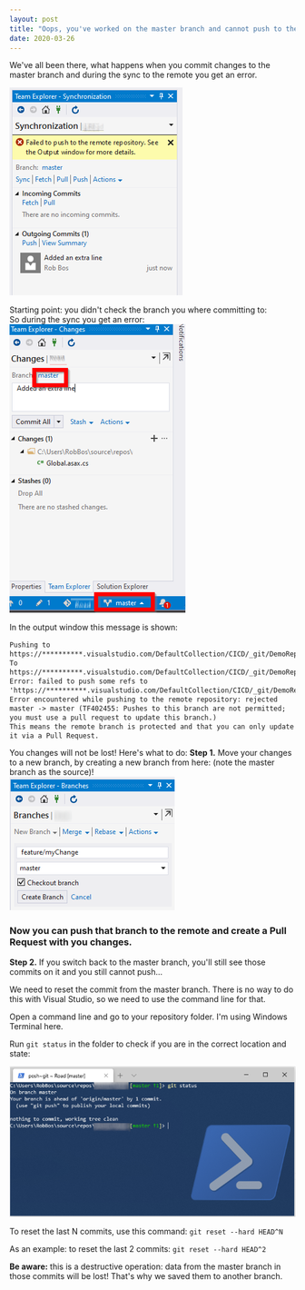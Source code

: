 ```yaml
---
layout: post
title: "Oops, you've worked on the master branch and cannot push to the remote"
date: 2020-03-26
---
```


We've all been there, what happens when you commit changes to the master branch and during the sync to the remote you get an error.

![Screenshot of Visual Studio Error](/images/20200326/20200326_02_VisualStudio_Error.png)


Starting point: you didn't check the branch you where committing to:  
So during the sync you get an error:   
![Screenshot of the cause in Visual Studio](/images/20200326/20200326_01_VisualStudio_Cause.png)

In the output window this message is shown:
```
Pushing to https://**********.visualstudio.com/DefaultCollection/CICD/_git/DemoRepo
To https://**********.visualstudio.com/DefaultCollection/CICD/_git/DemoRepo
Error: failed to push some refs to 'https://**********.visualstudio.com/DefaultCollection/CICD/_git/DemoRepo'
Error encountered while pushing to the remote repository: rejected master -> master (TF402455: Pushes to this branch are not permitted; you must use a pull request to update this branch.)
This means the remote branch is protected and that you can only update it via a Pull Request.
```

You changes will not be lost! Here's what to do:
**Step 1.** Move your changes to a new branch, by creating a new branch from here:
 (note the master branch as the source)!  
![Screenshot of creating the new branch in Visual Studio](/images/20200326/20200326_03_VisualStudio_CreateNewBranch.png)

### Now you can push that branch to the remote and create a Pull Request with you changes.

**Step 2.** If you switch back to the master branch, you'll still see those commits on it and you still cannot push...

We need to reset the commit from the master branch. There is no way to do this with Visual Studio, so we need to use the command line for that.

Open a command line and go to your repository folder. I'm using Windows Terminal here.

Run `git status` in the folder to check if you are in the correct location and state:

![Screenshot of creating the new branch in Visual Studio](/images/20200326/20200326_03_CommandLine_Reset.png)

To reset the last N commits, use this command: `git reset --hard HEAD^N`

As an example: to reset the last 2 commits: `git reset --hard HEAD^2`


**Be aware:** this is a destructive operation: data from the master branch in those commits will be lost! That's why we saved them to another branch.